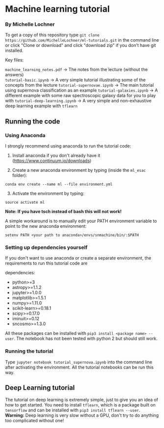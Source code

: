 # Machine learning tutorial 
### By Michelle Lochner

To get a copy of this repository type `git clone https://github.com/MichelleLochner/ml-tutorials.git` in the command line or click "Clone or download" and click "download zip" if you don't have git installed.

Key files:

`machine_learning_notes.pdf` -> The notes from the lecture (without the answers) <br>
`tutorial-basic.ipynb` -> A very simple tutorial illustrating some of the concepts from the lecture
`tutorial-supernovae.ipynb` -> The main tutorial using supernova classification as an example
`tutorial-galaxies.ipynb` -> A different example with some raw spectroscopic galaxy data for you to play with
`tutorial-deep-learning.ipynb` -> A very simple and non-exhaustive deep learning example with `tflearn`

## Running the code

### Using Anaconda

I strongly recommend using anaconda to run the tutorial code:

1) Install anaconda if you don't already have it (https://www.continuum.io/downloads)

2) Create a new anaconda environment by typing (inside the `ml_esac` folder):

`conda env create --name ml --file environment.yml`

3) Activate the environment by typing:

`source activate ml`

**Note: If you have tsch instead of bash this will not work!**

A simple workaround is to manually edit your PATH environment variable to point to the new anaconda environment:

`setenv PATH <your path to anaconda>/envs/snmachine/bin/:$PATH`

### Setting up dependencies yourself

If you don't want to use anaconda or create a separate environment, the requirements to run this tutorial code are

dependencies:
  - python>=3
  - astropy>=1.1.2
  - jupyter>=1.0.0
  - matplotlib>=1.5.1
  - numpy>=1.11.0
  - scikit-learn>=0.18.1
  - scipy>=0.17.0
  - iminuit>=0.12
  - sncosmo>=1.3.0

All these packages can be installed with `pip3 install <package name> --user`.
The notebook has not been tested with python 2 but should still work. 

### Running the tutorial

Type `jupyter notebook tutorial_supernova.ipynb` into the command line after activating the environment. All the tutorial notebooks can be run this way.

## Deep Learning tutorial

The tutorial on deep learning is extremely simple, just to give you an idea of how to get started. You need to install `tflearn`, which is a package built on `tensorflow` and can be installed with `pip3 install tflearn --user`. **Warning:** Deep learning is very slow without a GPU, don't try to do anything too complicated without one!

